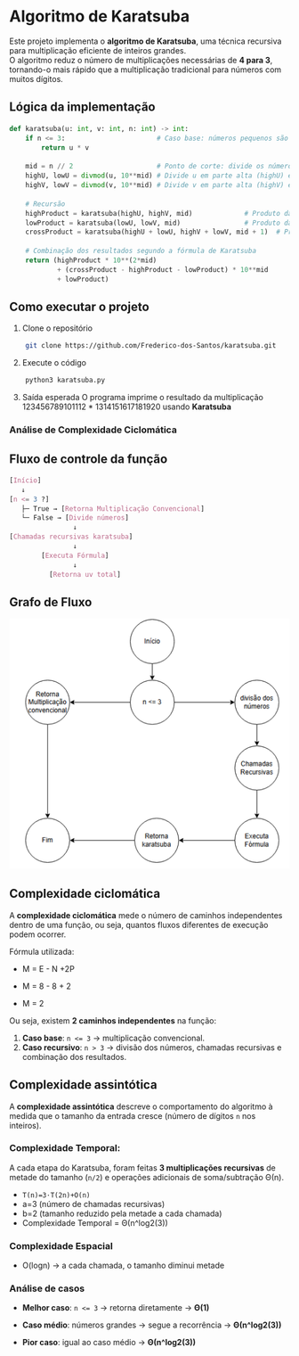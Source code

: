 # Algoritmo de Karatsuba

Este projeto implementa o **algoritmo de Karatsuba**, uma técnica recursiva para multiplicação eficiente de inteiros grandes.  
O algoritmo reduz o número de multiplicações necessárias de **4 para 3**, tornando-o mais rápido que a multiplicação tradicional para números com muitos dígitos.

## Lógica da implementação 

```python
def karatsuba(u: int, v: int, n: int) -> int:
    if n <= 3:                       # Caso base: números pequenos são multiplicados diretamente
        return u * v

    mid = n // 2                     # Ponto de corte: divide os números ao meio
    highU, lowU = divmod(u, 10**mid) # Divide u em parte alta (highU) e baixa (lowU)
    highV, lowV = divmod(v, 10**mid) # Divide v em parte alta (highV) e baixa (lowV)

    # Recursão
    highProduct = karatsuba(highU, highV, mid)             # Produto das partes altas
    lowProduct = karatsuba(lowU, lowV, mid)                # Produto das partes baixas
    crossProduct = karatsuba(highU + lowU, highV + lowV, mid + 1)  # Produto das somas

    # Combinação dos resultados segundo a fórmula de Karatsuba
    return (highProduct * 10**(2*mid)
            + (crossProduct - highProduct - lowProduct) * 10**mid
            + lowProduct)
```

## Como executar o projeto
1. Clone o repositório
```bash
    git clone https://github.com/Frederico-dos-Santos/karatsuba.git
```

2. Execute o código
```bash
    python3 karatsuba.py
```

3. Saída esperada
O programa imprime o resultado da multiplicação 123456789101112 * 1314151617181920 usando **Karatsuba**

### Análise de Complexidade Ciclomática
## Fluxo de controle da função
```css
[Início]
   ↓
[n <= 3 ?]
   ├─ True → [Retorna Multiplicação Convencional]
   └─ False → [Divide números]
                ↓
[Chamadas recursivas karatsuba]
                ↓
        [Executa Fórmula]
                ↓
          [Retorna uv total]
```

## Grafo de Fluxo

![Grafo Karatsuba](imgs/grafo.png)

## Complexidade ciclomática
A **complexidade ciclomática** mede o número de caminhos independentes dentro de uma função, ou seja, quantos fluxos diferentes de execução podem ocorrer.  

Fórmula utilizada:
* M = E - N +2P

* M = 8 - 8 + 2
* M = 2

Ou seja, existem **2 caminhos independentes** na função:  
1. **Caso base**: `n <= 3` → multiplicação convencional.  
2. **Caso recursivo**: `n > 3` → divisão dos números, chamadas recursivas e combinação dos resultados.  

## Complexidade assintótica
A **complexidade assintótica** descreve o comportamento do algoritmo à medida que o tamanho da entrada cresce (número de dígitos `n` nos inteiros).

### Complexidade Temporal: 
A cada etapa do Karatsuba, foram feitas **3 multiplicações recursivas** de metade do tamanho (`n/2`) e operações adicionais de soma/subtração Θ(n).  

- `T(n)=3⋅T(2n​)+O(n)`
- a=3 (número de chamadas recursivas) 
- b=2 (tamanho reduzido pela metade a cada chamada)  
- Complexidade Temporal = Θ(n^log2(3))

### Complexidade Espacial
- O(logn) -> a cada chamada, o tamanho diminui metade

### Análise de casos

- **Melhor caso**: `n <= 3` → retorna diretamente → **Θ(1)** 
 
- **Caso médio**: números grandes → segue a recorrência → **Θ(n^log2(3))**  

- **Pior caso**: igual ao caso médio → **Θ(n^log2(3))**
